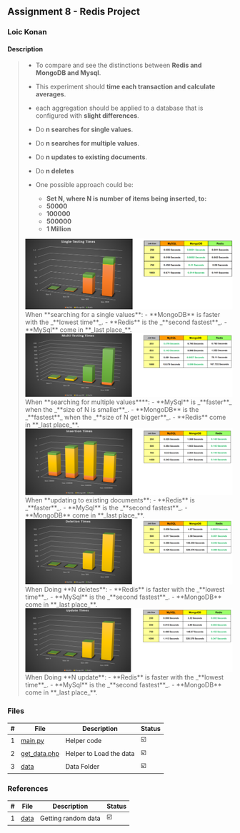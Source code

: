 ## Assignment 8 - Redis Project

### Loic Konan

#### Description

> - To compare and see the distinctions between **Redis and MongoDB and Mysql**.
> - This experiment should **time each transaction and calculate averages**.
> - each aggregation should be applied to a database that is configured with **slight differences**.
>
> - Do **n searches for single values**.
> - Do **n searches for multiple values**.
> - Do **n updates to existing documents**.
> - Do **n deletes**
>
> - One possible approach could be:
>   - **Set N, where N is number of items being inserted, to:**
>   - **50000**
>   - **100000**
>   - **500000**
>   - **1 Million**
>
> <img src="single.png">
> When **searching for a single values**:
>   - **MongoDB** is faster with the _**lowest time**_.
>   - **Redis** is the _**second fastest**_.
>   - **MySql** come in **_last place_**.
>
> <img src="multi.png">
> When **searching for multiple values****:
>   - **MySql** is _**faster**_ when the _**size of N is smaller**_.
>   - **MongoDB** is the _**fastest**_ when the _**size of N get bigger**_.
>   - **Redis** come in **_last place_**.
>
>
> <img src="insertion.png">
> When **updating to existing documents**:
>   - **Redis** is _**faster**_.
>   - **MySql** is the _**second fastest**_.
>   - **MongoDB** come in **_last place_**.
>
>
> <img src="deletion.png">
> When Doing **N deletes**:
>   - **Redis** is faster with the _**lowest time**_.
>   - **MySql** is the _**second fastest**_.
>   - **MongoDB** come in **_last place_**.
>
>
> <img src="update.png">
> When Doing **N update**:
>   - **Redis** is faster with the _**lowest time**_.
>   - **MySql** is the _**second fastest**_.
>   - **MongoDB** come in **_last place_**.
>
>

### Files

|   #   | File                         | Description             | Status                  |
| :---: | ---------------------------- | ----------------------- | ----------------------- |
|   1   | [main.py](main.py)           | Helper code             | :ballot_box_with_check: |
|   2   | [get_data.php](get_data.php) | Helper to Load the data | :ballot_box_with_check: |
|   3   | [data](data)                 | Data Folder             | :ballot_box_with_check: |

### References

|   #   | File         | Description         | Status                  |
| :---: | ------------ | ------------------- | ----------------------- |
|   1   | [data](data) | Getting random data | :ballot_box_with_check: |
